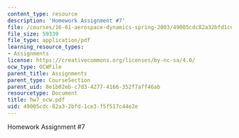 ```yaml
---
content_type: resource
description: 'Homework Assignment #7'
file: /courses/16-61-aerospace-dynamics-spring-2003/49005cdc82a32bfd1ce3f5f517c44e2e_hw7_ocw.pdf
file_size: 59339
file_type: application/pdf
learning_resource_types:
- Assignments
license: https://creativecommons.org/licenses/by-nc-sa/4.0/
ocw_type: OCWFile
parent_title: Assignments
parent_type: CourseSection
parent_uid: 8e1b02eb-c7d3-4277-4166-352f7aff46ab
resourcetype: Document
title: hw7_ocw.pdf
uid: 49005cdc-82a3-2bfd-1ce3-f5f517c44e2e
---
```

Homework Assignment #7